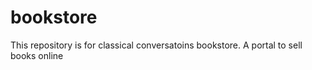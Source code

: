 # bookstore
This repository is for classical conversatoins bookstore. A portal to sell books online
